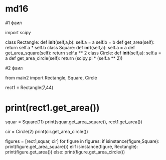 # md16
#1 фаил

import scipy


class Rectangle:
    def __init__(self,a,b):
        self.a = a
        self.b = b
    def get_area(self):
        return self.a * self.b
class Square:
    def __init__(self,a):
        self.a = a
    def get_area_square(self):
        return self.a ** 2
class Circle:
    def __init__(self,a):
        self.a = a
    def get_area_circle(self):
        return (scipy.pi * (self.a ** 2))
       
 #2 фаил
 
from main2 import Rectangle, Square, Circle

rect1 = Rectangle(7,44)
# print(rect1.get_area())

squar = Square(11)
print(squar.get_area_square(),
        rect1.get_area())

cir = Circle(2)
print(cir.get_area_circle())

figures = [rect1,squar, cir]
for figure in figures:
        if isinstance(figure,Square):
                print(figure.get_area_square())
        elif isinstance(figure, Rectangle):
                print(figure.get_area())
        else:
                print(figure.get_area_circle())
